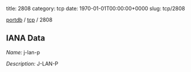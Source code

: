 title: 2808
category: tcp
date: 1970-01-01T00:00:00+0000
slug: tcp/2808

[portdb](/) / [tcp](/category/tcp.html) / 2808


## IANA Data

_Name:_ j-lan-p

_Description:_ J-LAN-P

